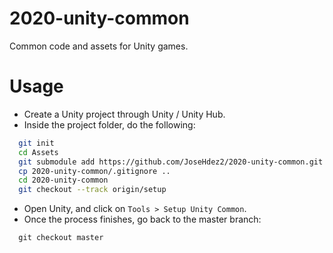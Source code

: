 # 2020-unity-common
Common code and assets for Unity games.

# Usage

- Create a Unity project through Unity / Unity Hub.
- Inside the project folder, do the following:
```bash
  git init
  cd Assets
  git submodule add https://github.com/JoseHdez2/2020-unity-common.git
  cp 2020-unity-common/.gitignore ..
  cd 2020-unity-common
  git checkout --track origin/setup
```
- Open Unity, and click on `Tools > Setup Unity Common`.
- Once the process finishes, go back to the master branch:
```
  git checkout master
```
